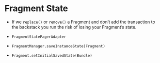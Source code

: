 # Fragment State

- If we `replace()` or `remove()` a Fragment and don’t add the transaction to the backstack you run the risk of losing your Fragment’s state.

- `FragmentStatePagerAdapter`

- `FragmentManager.saveInstanceState(Fragment)`

-  `Fragment.setInitialSavedState(Bundle)`
